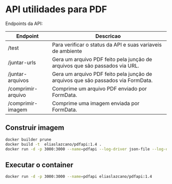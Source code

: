 # API utilidades para PDF

Endpoints da API:

| Endpoint           | Descricao                                                                        |
|--------------------|----------------------------------------------------------------------------------|
| /test              | Para verificar o status da API e suas variaveis de ambiente                      |
| /juntar-urls       | Gera um arquivo PDF feito pela junção de arquivos que são passados via URL.      |
| /juntar-arquivos   | Gera um arquivo PDF feito pela junção de arquivos que são passados via FormData. |
| /comprimir-arquivo | Comprime um arquivo PDF enviado por FormData.                                    |
| /comprimir-imagem  | Comprime uma imagem enviada por FormData.                                        |

## Construir imagem

```bash
docker builder prune
docker build -t  eliaslazcano/pdfapi:1.4 .
docker run -d -p 3000:3000 --name=pdfapi --log-driver json-file --log-opt max-size=1m --log-opt max-file=2 eliaslazcano/pdfapi:1.4
```

## Executar o container

```bash
docker run -d -p 3000:3000 --name=pdfapi eliaslazcano/pdfapi:1.4
```
